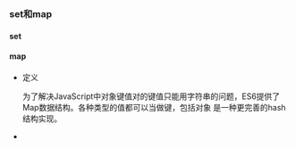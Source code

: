 ### set和map

#### set

#### map 

  * 定义
    
    为了解决JavaScript中对象键值对的键值只能用字符串的问题，ES6提供了Map数据结构。各种类型的值都可以当做键，包括对象 是一种更完善的hash结构实现。
    
  *
    
